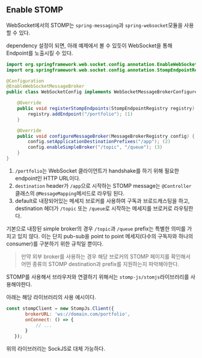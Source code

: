 ## Enable STOMP

WebSocket에서의 STOMP는 `spring-messaging`과 `spring-websocket`모듈을 사용할 수 있다.

dependency 설정이 되면, 아래 예제에서 볼 수 있듯이 WebSocket을 통해 Endpoint를 노출시킬 수 있다.

```java
import org.springframework.web.socket.config.annotation.EnableWebSocketMessageBroker;
import org.springframework.web.socket.config.annotation.StompEndpointRegistry;

@Configuration
@EnableWebSocketMessageBroker
public class WebSocketConfig implements WebSocketMessageBrokerConfigurer {

	@Override
	public void registerStompEndpoints(StompEndpointRegistry registry) {
		registry.addEndpoint("/portfolio"); (1)
	}

	@Override
	public void configureMessageBroker(MessageBrokerRegistry config) {
		config.setApplicationDestinationPrefixes("/app"); (2)
		config.enableSimpleBroker("/topic", "/queue"); (3)
	}
}
```
1. `/portfolio`는 WebSocket 클라이언트가 handshake를 하기 위해 필요한 endpoint인 HTTP URL이다.
2. `destination` header가 `/app`으로 시작하는 STOMP message는 `@Controller`클래스의 `@MessageMapping`메서드로 라우팅 된다.
3. default로 내장되어있는 메세지 브로커를 사용하여 구독과 브로드캐스팅을 하고, destination 헤더가 `/topic` 또는 `/queue`로 시작하는 메세지를 브로커로 라우팅한다.

기본으로 내장된 simple broker의 경우 `/topic`과 `/queue` prefix는 특별한 의미를 가지고 있지 않다.
이는 단지 pub-sub을 point to point 메세지(다수의 구독자와 하나의 consumer)를 구분하기 위한 규칙일 뿐이다.

> 만약 외부 broker를 사용하는 경우 해당 브로커의 STOMP 페이지를 확인해서 어떤 종류의 STOMP destination과 prefix를 지원하는지 파악해야한다.

STOMP를 사용해서 브라우저와 연결하기 위해서는 `stomp-js/stomjs`라이브러리를 사용해야한다.

아래는 해당 라이브러리의 사용 예시이다.

```javascript
const stompClient = new StompJs.Client({
       brokerURL: 'ws://domain.com/portfolio',
       onConnect: () => {
           // ...
       }
   });
```
위의 라이브러리는 SockJS로 대체 가능하다.